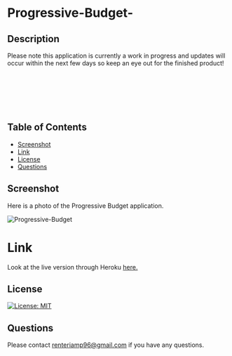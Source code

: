 # Progressive-Budget-

## **Description**

Please note this application is currently a work in progress and updates will occur within the next few days so keep an eye out for the finished product!

<br> <br>

<br> <br>


## Table of Contents

* [Screenshot](#screenshot)
* [Link](#link)
* [License](#license)
* [Questions](#questions)

## **Screenshot**

Here is a photo of the Progressive Budget application.

![Progressive-Budget]()

# Link
Look at the live version through Heroku [here.](https://offline-finance-tracker.herokuapp.com/)


## **License**

[![License: MIT](https://img.shields.io/badge/License-MIT-yellow.svg)](https://opensource.org/licenses/MIT)


## **Questions**

Please contact <renteriamp96@gmail.com> if you have any questions.